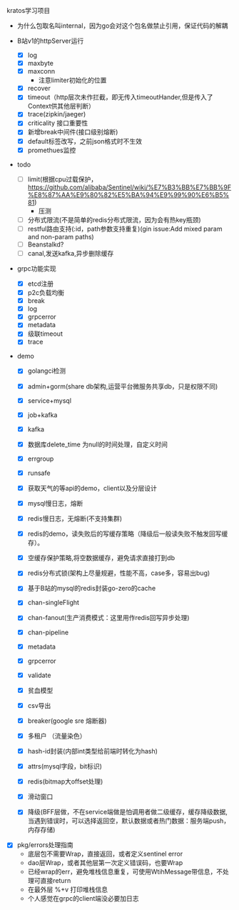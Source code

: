 kratos学习项目

- 为什么包取名叫internal，因为go会对这个包名做禁止引用，保证代码的解耦

- B站v1的httpServer运行
    - [x] log
    - [x] maxbyte
    - [x] maxconn
        - 注意limiter初始化的位置 
    - [x] recover
    - [x] timeout（http层次未作拦截，即无传入timeoutHander,但是传入了Context供其他层判断）
    - [x] trace(zipkin/jaeger)
    - [x] criticality 接口重要性
    - [x] 新增break中间件(接口级别熔断) 
    - [x] default标签改写，之前json格式时不生效
    - [x] promethues监控

- todo
    - [ ] limit(根据cpu过载保护，https://github.com/alibaba/Sentinel/wiki/%E7%B3%BB%E7%BB%9F%E8%87%AA%E9%80%82%E5%BA%94%E9%99%90%E6%B5%81)
        - 压测
    - [ ] 分布式限流(不是简单的redis分布式限流，因为会有热key瓶颈)
    - [ ] restful路由支持(:id，path参数支持重复)(gin issue:Add mixed param and non-param paths)
    - [ ] Beanstalkd?
    - [ ] canal,发送kafka,异步删除缓存
    
- grpc功能实现
    - [x] etcd注册
    - [x] p2c负载均衡
    - [x] break
    - [x] log
    - [x] grpcerror
    - [x] metadata
    - [x] 级联timeout
    - [x] trace
    
- demo
    - [x] golangci检测
    - [x] admin+gorm(share db架构,运营平台微服务共享db，只是权限不同)
    - [x] service+mysql
    - [x] job+kafka
    - [x] kafka
    - [x] 数据库delete_time 为null的时间处理，自定义时间
    - [x] errgroup
    - [x] runsafe
    - [x] 获取天气的等api的demo，client以及分层设计
    - [x] mysql慢日志，熔断
    - [x] redis慢日志，无熔断(不支持集群)
    - [x] redis的demo，读失败后的写缓存策略（降级后一般读失败不触发回写缓存）。
    - [x] 空缓存保护策略,将空数据缓存，避免请求直接打到db
    - [x] redis分布式锁(架构上尽量规避，性能不高，case多，容易出bug)
    - [x] 基于B站的mysql的redis封装go-zero的cache
    - [x] chan-singleFlight
    - [x] chan-fanout(生产消费模式：这里用作redis回写异步处理)
    - [x] chan-pipeline
    - [x] metadata
    - [x] grpcerror
    - [x] validate
    - [x] 贫血模型
    - [x] csv导出
    - [x] breaker(google sre 熔断器)
    - [x] 多租户 （流量染色）
    - [x] hash-id封装(内部int类型给前端时转化为hash)
    - [x] attrs(mysql字段，bit标识)
    - [x] redis(bitmap大offset处理)
    - [x] 滑动窗口
    - [x] 降级(BFF层做，不在service端做是怕调用者做二级缓存，缓存降级数据,当遇到错误时，可以选择返回空，默认数据或者热门数据：服务端push，内存存储)

    
- [x]  pkg/errors处理指南
    - 底层包不需要Wrap，直接返回，或者定义sentinel error
    - dao层Wrap，或者其他层第一次定义错误码，也要Wrap
    - 已经wrap的err，避免堆栈信息重复，可使用WtihMessage带信息，不处理可直接return
    - 在最外层 %+v 打印堆栈信息
    - 个人感觉在grpc的client端没必要加日志